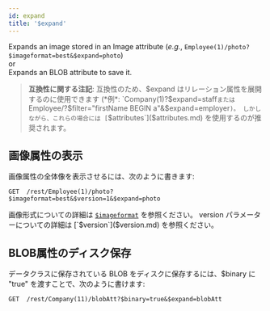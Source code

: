 ```yaml
---
id: expand
title: '$expand'
---
```



Expands an image stored in an Image attribute (*e.g.*, `Employee(1)/photo?$imageformat=best&$expand=photo`)<br/> or<br/> Expands an BLOB attribute to save it.

> **互換性に関する注記**: 互換性のため、$expand はリレーション属性を展開するのに使用できます (*例*: `Company(1)?$expand=staff` または `Employee/?$filter="firstName BEGIN a"&$expand=employer`)。 しかしながら、これらの場合には [`$attributes`]($attributes.md) を使用するのが推奨されます。



## 画像属性の表示

画像属性の全体像を表示させるには、次のように書きます:

 `GET  /rest/Employee(1)/photo?$imageformat=best&$version=1&$expand=photo`

画像形式についての詳細は [`$imageformat`]($imageformat.md) を参照ください。 version パラメーターについての詳細は [`$version`]($version.md) を参照ください。

## BLOB属性のディスク保存

データクラスに保存されている BLOB をディスクに保存するには、$binary に "true" を渡すことで、次のように書けます:

  `GET  /rest/Company(11)/blobAtt?$binary=true&$expand=blobAtt`